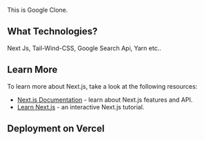 This is Google Clone. 

## What Technologies?

Next Js, Tail-Wind-CSS, Google Search Api, Yarn etc..

## Learn More

To learn more about Next.js, take a look at the following resources:

- [Next.js Documentation](https://nextjs.org/docs) - learn about Next.js features and API.
- [Learn Next.js](https://nextjs.org/learn) - an interactive Next.js tutorial.

## Deployment on Vercel

